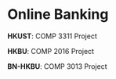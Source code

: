 # Online Banking
**HKUST**: COMP 3311 Project

**HKBU**: COMP 2016 Project

**BN-HKBU**: COMP 3013 Project
